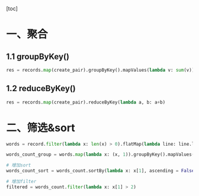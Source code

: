 [toc]
# 一、聚合
## 1.1 groupByKey()
```python
res = records.map(create_pair).groupByKey().mapValues(lambda v: sum(v))
```
## 1.2 reduceByKey()
```python
res = records.map(create_pair).reduceByKey(lambda a, b: a+b)
```

# 二、筛选&sort
```python
words = record.filter(lambda x: len(x) > 0).flatMap(lambda line: line.lower().split(" "))
```
```python
words_count_group = words.map(lambda x: (x, 1)).groupByKey().mapValues(lambda x : sum(x))

# 增加sort 
words_count_sort = words_count.sortBy(lambda x: x[1], ascending = False)

# 增加filter
filtered = words_count.filter(lambda x: x[1] > 2)
```

